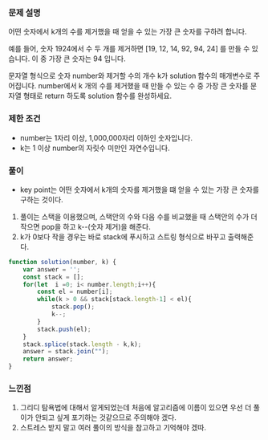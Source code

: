 ### 문제 설명
어떤 숫자에서 k개의 수를 제거했을 때 얻을 수 있는 가장 큰 숫자를 구하려 합니다.

예를 들어, 숫자 1924에서 수 두 개를 제거하면 [19, 12, 14, 92, 94, 24] 를 만들 수 있습니다. 이 중 가장 큰 숫자는 94 입니다.

문자열 형식으로 숫자 number와 제거할 수의 개수 k가 solution 함수의 매개변수로 주어집니다. number에서 k 개의 수를 제거했을 때 만들 수 있는 수 중 가장 큰 숫자를 문자열 형태로 return 하도록 solution 함수를 완성하세요.

### 제한 조건
- number는 1자리 이상, 1,000,000자리 이하인 숫자입니다.
- k는 1 이상 number의 자릿수 미만인 자연수입니다.

### 풀이
- key point는 어떤 숫자에서 k개의 숫자를 제거했을 떄 얻을 수 있는 가장 큰 숫자를 구하는 것이다.
1. 풀이는 스택을 이용했으며, 스택안의 수와 다음 수를 비교했을 때 스택안의 수가 더 작으면 pop을 하고 k--(숫자 제거)을 해준다.
2. k가 0보다 작을 경우는 바로 stack에 푸시하고 스트링 형식으로 바꾸고 출력해준다.
```jsx
function solution(number, k) {
    var answer = '';
    const stack = [];
    for(let  i =0; i< number.length;i++){
        const el = number[i];
        while(k > 0 && stack[stack.length-1] < el){
            stack.pop();
            k--;
        }
        stack.push(el);
    }
    stack.splice(stack.length - k,k);
    answer = stack.join("");
    return answer;
}
```

### 느낀점
1. 그리디 탐욕법에 대해서 알게되었는데 처음에 알고리즘에 이름이 있으면 우선 더 풀이가 안되고 싶게 포기하는 것같으므로 주의해야 겠다.
2. 스트레스 받지 말고 여러 풀이의 방식을 참고하고 기억해야 겠따.
